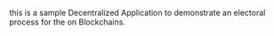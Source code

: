 this is a sample Decentralized Application to demonstrate an electoral process for the on Blockchains.

